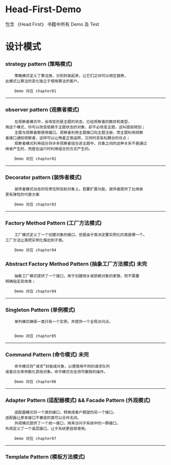 # Head-First-Demo
包含 《Head First》 书籍中所有 Demo 及 Test

# 设计模式
### strategy pattern (策略模式) 
```text
    策略模式定义了算法族，分别封装起来，让它们之间可以相互替换，
此模式让算法的变化独立于使用算法的客户。

    Demo 对应 chapter01
```
-------------------------------------------------------------------------
### observer pattern (观察者模式)
```text
    在观察者模式中，会改变的是主题的状态，已经观察者的数目和类型，
用这个模式，你可以改变依赖于主题状态的对象，却不必改变主题，这叫提前规划；
    主题与观察者都使用接口，观察者利用主题接口向主题注册，而主题利用观察
者接口通知观察者，这样可以让两者正常运转，又同时具有松耦合的优点；
    观察者模式利用组合将许多观察者组合进主题中，对象之间的这种关系不是通过
继承产生的，而是在运行时利用组合的方式产生的。

    Demo 对应 chapter02
```
------------------------------------------------------------------------
### Decorator pattern (装饰者模式)
```text
    装饰者模式动态的将责任附加到对象上。若要扩展功能，装饰者提供了比继承
更有弹性的代替方案

    Demo 对应 chapter03
```
------------------------------------------------------------------------
### Factory Method Pattern (工厂方法模式)
```text
    工厂模式定义了一个创建对象的接口，但是由子类决定要实例化的类是哪一个。
工厂方法让类把实例化推迟到子类。

    Demo 对应 chapter04
```

### Abstract Factory Method Pattern (抽象工厂方法模式)  未完
```text
    抽象工厂模式提供了一个接口，用于创建相关或依赖对象的家族，而不需要
明确指定具体类；

    Demo 对应 chapter04
```
------------------------------------------------------------------------
### Singleton Pattern (单例模式)
```text
    单列模式确保一类只有一个实例，并提供一个全局访问点。    


    Demo 对应 chapter05
```
------------------------------------------------------------------------
### Command Pattern (命令模式) 未完
```text
    命令模式将“请求”封装成对象，以便使用不同的请求队列
或者日志来参数化其他对象。命令模式也支持可撤销的操作。

    Demo 对应 chapter06
```
-----------------------------------------------------------------------
### Adapter Pattern (适配器模式) && Facade Pattern (外观模式)
```text
    适配器模式将一个类的接口，转换成客户期望的另一个接口。
适配器让原本接口不兼容的类可以合作无间。
    外观模式提供了一个统一接口，用来访问子系统中的一群接口。
外观定义了一个高层接口，让子系统更容易使用。

    Demo 对应 chapter07
```
-----------------------------------------------------------------------
### Template Pattern (模板方法模式)
